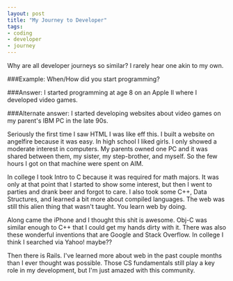 ```yaml
---
layout: post
title: "My Journey to Developer"
tags:
- coding
- developer
- journey
---
```


Why are all developer journeys so similar? I rarely hear one akin to my own.
 
###Example: 
When/How did you start programming?

###Answer: 
I started programming at age 8 on an Apple II where I developed video games.

###Alternate answer: 
I started developing websites about video games on my parent's IBM PC in the late 90s.
 
Seriously the first time I saw HTML I was like eff this. I built a website on angelfire because it was easy. In high school I liked girls. I only showed a moderate interest in computers. My parents owned one PC and it was shared between them, my sister, my step-brother, and myself. So the few hours I got on that machine were spent on AIM. 
 
In college I took Intro to C because it was required for math majors. It was only at that point that I started to show some interest, but then I went to parties and drank beer and forgot to care. I also took some C++, Data Structures, and learned a bit more about compiled languages. The web was still this alien thing that wasn't taught. You learn web by doing.
 
Along came the iPhone and I thought this shit is awesome. Obj-C was similar enough to C++ that I could get my hands dirty with it. There was also these wonderful inventions that are Google and Stack Overflow. In college I think I searched via Yahoo! maybe??

Then there is Rails. I've learned more about web in the past couple months than I ever thought was possible. Those CS fundamentals still play a key role in my development, but I'm just amazed with this community.
